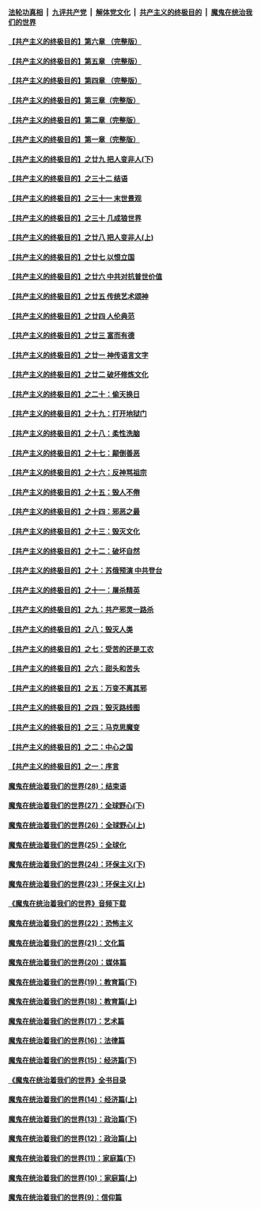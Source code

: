####  [法轮功真相](../../../../basic/blob/master/README.md?t=05280701) &nbsp;|&nbsp; [九评共产党](../../../../9ping.md/blob/master/README.md?t=05280701) &nbsp;|&nbsp; [解体党文化](../../../../jtdwh.md/blob/master/README.md?t=05280701)  &nbsp;|&nbsp; [共产主义的终极目的](../../../../gczydzjmd.md/blob/master/README.md?t=05280701) &nbsp;|&nbsp; [魔鬼在统治我们的世界](../../../../mgztzwmdsj.md/blob/master/README.md?t=05280701) 

#### [【共产主义的终极目的】第六章 （完整版）](../pages/nsc422/n11428913.md?t=05280701) 

#### [【共产主义的终极目的】第五章 （完整版）](../pages/nsc422/n11428912.md?t=05280701) 

#### [【共产主义的终极目的】第四章 （完整版）](../pages/nsc422/n11428907.md?t=05280701) 

#### [【共产主义的终极目的】第三章（完整版）](../pages/nsc422/n11428848.md?t=05280701) 

#### [【共产主义的终极目的】第二章（完整版）](../pages/nsc422/n11428831.md?t=05280701) 

#### [【共产主义的终极目的】第一章（完整版）](../pages/nsc422/n11417651.md?t=05280701) 

#### [【共产主义的终极目的】之廿九 把人变非人(下)](../pages/nsc422/n11344140.md?t=05280701) 

#### [【共产主义的终极目的】之三十二 结语](../pages/nsc422/n11360535.md?t=05280701) 

#### [【共产主义的终极目的】之三十一 末世景观](../pages/nsc422/n11351129.md?t=05280701) 

#### [【共产主义的终极目的】之三十 几成狼世界](../pages/nsc422/n11348280.md?t=05280701) 

#### [【共产主义的终极目的】之廿八 把人变非人(上)](../pages/nsc422/n11340492.md?t=05280701) 

#### [【共产主义的终极目的】之廿七 以恨立国](../pages/nsc422/n11336944.md?t=05280701) 

#### [【共产主义的终极目的】之廿六 中共对抗普世价值](../pages/nsc422/n11324785.md?t=05280701) 

#### [【共产主义的终极目的】之廿五 传统艺术颂神](../pages/nsc422/n11296396.md?t=05280701) 

#### [【共产主义的终极目的】之廿四 人伦典范](../pages/nsc422/n11296397.md?t=05280701) 

#### [【共产主义的终极目的】之廿三 富而有德](../pages/nsc422/n11283598.md?t=05280701) 

#### [【共产主义的终极目的】之廿一 神传语言文字](../pages/nsc422/n11263265.md?t=05280701) 

#### [【共产主义的终极目的】之廿二 破坏修炼文化](../pages/nsc422/n11245728.md?t=05280701) 

#### [【共产主义的终极目的】之二十：偷天换日](../pages/nsc422/n11238846.md?t=05280701) 

#### [【共产主义的终极目的】之十九：打开地狱门](../pages/nsc422/n11206376.md?t=05280701) 

#### [【共产主义的终极目的】之十八：柔性洗脑](../pages/nsc422/n11199994.md?t=05280701) 

#### [【共产主义的终极目的】之十七：颠倒善恶](../pages/nsc422/n11179782.md?t=05280701) 

#### [【共产主义的终极目的】之十六：反神骂祖宗](../pages/nsc422/n11166798.md?t=05280701) 

#### [【共产主义的终极目的】之十五：毁人不倦](../pages/nsc422/n11166792.md?t=05280701) 

#### [【共产主义的终极目的】之十四：邪恶之最](../pages/nsc422/n11150249.md?t=05280701) 

#### [【共产主义的终极目的】之十三：毁灭文化](../pages/nsc422/n11135227.md?t=05280701) 

#### [【共产主义的终极目的】之十二：破坏自然](../pages/nsc422/n11135214.md?t=05280701) 

#### [【共产主义的终极目的】之十：苏俄预演 中共登台](../pages/nsc422/n11118424.md?t=05280701) 

#### [【共产主义的终极目的】之十一：屠杀精英](../pages/nsc422/n11118442.md?t=05280701) 

#### [【共产主义的终极目的】之九：共产邪灵一路杀](../pages/nsc422/n11114139.md?t=05280701) 

#### [【共产主义的终极目的】之八：毁灭人类](../pages/nsc422/n11108503.md?t=05280701) 

#### [【共产主义的终极目的】之七：受苦的还是工农](../pages/nsc422/n11101809.md?t=05280701) 

#### [【共产主义的终极目的】之六：甜头和苦头](../pages/nsc422/n11096971.md?t=05280701) 

#### [【共产主义的终极目的】之五：万变不离其邪](../pages/nsc422/n11091285.md?t=05280701) 

#### [【共产主义的终极目的】之四：毁灭路线图](../pages/nsc422/n11086284.md?t=05280701) 

#### [【共产主义的终极目的】之三：马克思魔变](../pages/nsc422/n11061941.md?t=05280701) 

#### [【共产主义的终极目的】之二：中心之国](../pages/nsc422/n11047728.md?t=05280701) 

#### [【共产主义的终极目的】之一：序言](../pages/nsc422/n11086077.md?t=05280701) 

#### [魔鬼在统治着我们的世界(28)：结束语](../pages/nsc422/n10936246.md?t=05280701) 

#### [魔鬼在统治着我们的世界(27)：全球野心(下)](../pages/nsc422/n10928319.md?t=05280701) 

#### [魔鬼在统治着我们的世界(26)：全球野心(上)](../pages/nsc422/n10900318.md?t=05280701) 

#### [魔鬼在统治着我们的世界(25)：全球化](../pages/nsc422/n10788205.md?t=05280701) 

#### [魔鬼在统治着我们的世界(24)：环保主义(下)](../pages/nsc422/n10695307.md?t=05280701) 

#### [魔鬼在统治着我们的世界(23)：环保主义(上)](../pages/nsc422/n10688613.md?t=05280701) 

#### [《魔鬼在统治着我们的世界》音频下载](../pages/nsc422/n10635553.md?t=05280701) 

#### [魔鬼在统治着我们的世界(22)：恐怖主义](../pages/nsc422/n10614727.md?t=05280701) 

#### [魔鬼在统治着我们的世界(21)：文化篇](../pages/nsc422/n10597706.md?t=05280701) 

#### [魔鬼在统治着我们的世界(20)：媒体篇](../pages/nsc422/n10586579.md?t=05280701) 

#### [魔鬼在统治着我们的世界(19)：教育篇(下)](../pages/nsc422/n10564808.md?t=05280701) 

#### [魔鬼在统治着我们的世界(18)：教育篇(上)](../pages/nsc422/n10526970.md?t=05280701) 

#### [魔鬼在统治着我们的世界(17)：艺术篇](../pages/nsc422/n10499093.md?t=05280701) 

#### [魔鬼在统治着我们的世界(16)：法律篇](../pages/nsc422/n10485969.md?t=05280701) 

#### [魔鬼在统治着我们的世界(15)：经济篇(下)](../pages/nsc422/n10469975.md?t=05280701) 

#### [《魔鬼在统治着我们的世界》全书目录](../pages/nsc422/n10464261.md?t=05280701) 

#### [魔鬼在统治着我们的世界(14)：经济篇(上)](../pages/nsc422/n10457370.md?t=05280701) 

#### [魔鬼在统治着我们的世界(13)：政治篇(下)](../pages/nsc422/n10448270.md?t=05280701) 

#### [魔鬼在统治着我们的世界(12)：政治篇(上)](../pages/nsc422/n10444576.md?t=05280701) 

#### [魔鬼在统治着我们的世界(11)：家庭篇(下)](../pages/nsc422/n10440961.md?t=05280701) 

#### [魔鬼在统治着我们的世界(10)：家庭篇(上)](../pages/nsc422/n10435448.md?t=05280701) 

#### [魔鬼在统治着我们的世界(9)：信仰篇](../pages/nsc422/n10432159.md?t=05280701) 

